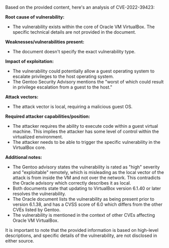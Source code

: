 Based on the provided content, here's an analysis of CVE-2022-39423:

**Root cause of vulnerability:**

*   The vulnerability exists within the core of Oracle VM VirtualBox. The specific technical details are not provided in the document.

**Weaknesses/vulnerabilities present:**
*   The document doesn't specify the exact vulnerability type.

**Impact of exploitation:**

*   The vulnerability could potentially allow a guest operating system to escalate privileges to the host operating system.
*   The Gentoo Security Advisory mentions the "worst of which could result in privilege escalation from a guest to the host."

**Attack vectors:**

*   The attack vector is local, requiring a malicious guest OS.

**Required attacker capabilities/position:**

*   The attacker requires the ability to execute code within a guest virtual machine. This implies the attacker has some level of control within the virtualized environment.
*   The attacker needs to be able to trigger the specific vulnerability in the VirtualBox core.

**Additional notes:**

*   The Gentoo advisory states the vulnerability is rated as "high" severity and "exploitable" remotely, which is misleading as the local vector of the attack is from inside the VM and not over the network. This contradicts the Oracle advisory which correctly describes it as local.
*   Both documents state that updating to VirtualBox version 6.1.40 or later resolves the vulnerability.
* The Oracle document lists the vulnerability as being present prior to version 6.1.38, and has a CVSS score of 6.0 which differs from the other CVEs listed by Gentoo.
* The vulnerability is mentioned in the context of other CVEs affecting Oracle VM VirtualBox.

It is important to note that the provided information is based on high-level descriptions, and specific details of the vulnerability, are not disclosed in either source.